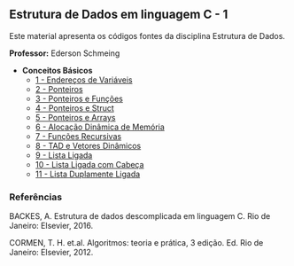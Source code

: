 ## Estrutura de Dados em linguagem C - 1

Este material apresenta os códigos fontes da disciplina Estrutura de Dados. 

**Professor:** Ederson Schmeing

- **Conceitos Básicos**
  - [1 - Endereços de Variáveis](https://github.com/edersonschmeing/estrutura-de-dados-em-c-1/tree/main/endereco-de-variaveis)
  - [2 - Ponteiros](https://github.com/edersonschmeing/estrutura-de-dados-em-c-1/tree/main/ponteiros)
  - [3 - Ponteiros e Funções](https://github.com/edersonschmeing/estrutura-de-dados-em-c-1/tree/main/ponteiros-e-funcoes)
  - [4 - Ponteiros e Struct ](https://github.com/edersonschmeing/estrutura-de-dados-em-c-1/tree/main/ponteiros-e-struct)
  - [5 - Ponteiros e Arrays ](https://github.com/edersonschmeing/estrutura-de-dados-em-c-1/tree/main/ponteiros-e-arrays)
  - [6 - Alocação Dinâmica de Memória](https://github.com/edersonschmeing/estrutura-de-dados-em-c-1/tree/main/alocacao-dinamica-de-memoria)
  - [7 - Funções Recursivas](https://github.com/edersonschmeing/estrutura-de-dados-em-c-1/tree/main/funcoes-recursivas)
  - [8 - TAD e Vetores Dinâmicos](https://github.com/edersonschmeing/estrutura-de-dados-em-c-1/tree/main/tad-e-vetor-dinamico)
  - [9 - Lista Ligada](https://github.com/edersonschmeing/estrutura-de-dados-em-c-1/tree/main/lista-ligada)
  - [10 - Lista Ligada com Cabeça]()
  - [11 - Lista Duplamente Ligada]()
  
  
   

### Referências 

BACKES, A. Estrutura de dados descomplicada em linguagem C. Rio de Janeiro: Elsevier, 2016.

CORMEN, T. H. et.al. Algoritmos: teoria e prática, 3 edição. Ed. Rio de Janeiro: Elsevier, 2012.
  
  
  <!-- - 
https://github.com/WoMakersCode/git-e-github
-->

